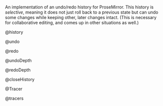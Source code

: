 An implementation of an undo/redo history for ProseMirror. This
history is _selective_, meaning it does not just roll back to a
previous state but can undo some changes while keeping other, later
changes intact. (This is necessary for collaborative editing, and
comes up in other situations as well.)

@history

@undo

@redo

@undoDepth

@redoDepth

@closeHistory

@Tracer

@tracers

